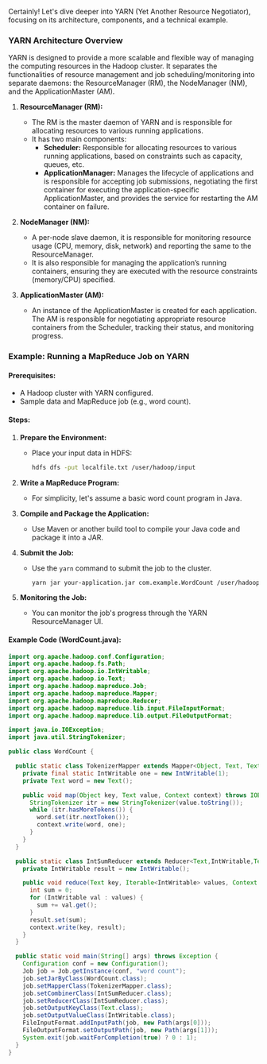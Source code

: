 Certainly! Let's dive deeper into YARN (Yet Another Resource Negotiator), focusing on its architecture, components, and a technical example.

### YARN Architecture Overview
YARN is designed to provide a more scalable and flexible way of managing the computing resources in the Hadoop cluster. It separates the functionalities of resource management and job scheduling/monitoring into separate daemons: the ResourceManager (RM), the NodeManager (NM), and the ApplicationMaster (AM).

1. **ResourceManager (RM):**
   - The RM is the master daemon of YARN and is responsible for allocating resources to various running applications.
   - It has two main components:
     - **Scheduler:** Responsible for allocating resources to various running applications, based on constraints such as capacity, queues, etc.
     - **ApplicationManager:** Manages the lifecycle of applications and is responsible for accepting job submissions, negotiating the first container for executing the application-specific ApplicationMaster, and provides the service for restarting the AM container on failure.

2. **NodeManager (NM):**
   - A per-node slave daemon, it is responsible for monitoring resource usage (CPU, memory, disk, network) and reporting the same to the ResourceManager.
   - It is also responsible for managing the application’s running containers, ensuring they are executed with the resource constraints (memory/CPU) specified.

3. **ApplicationMaster (AM):**
   - An instance of the ApplicationMaster is created for each application. The AM is responsible for negotiating appropriate resource containers from the Scheduler, tracking their status, and monitoring progress.

### Example: Running a MapReduce Job on YARN

#### Prerequisites:
- A Hadoop cluster with YARN configured.
- Sample data and MapReduce job (e.g., word count).

#### Steps:

1. **Prepare the Environment:**
   - Place your input data in HDFS:
     ```bash
     hdfs dfs -put localfile.txt /user/hadoop/input
     ```

2. **Write a MapReduce Program:**
   - For simplicity, let's assume a basic word count program in Java. 

3. **Compile and Package the Application:**
   - Use Maven or another build tool to compile your Java code and package it into a JAR.

4. **Submit the Job:**
   - Use the `yarn` command to submit the job to the cluster.
     ```bash
     yarn jar your-application.jar com.example.WordCount /user/hadoop/input /user/hadoop/output
     ```

5. **Monitoring the Job:**
   - You can monitor the job's progress through the YARN ResourceManager UI.

#### Example Code (WordCount.java):
```java
import org.apache.hadoop.conf.Configuration;
import org.apache.hadoop.fs.Path;
import org.apache.hadoop.io.IntWritable;
import org.apache.hadoop.io.Text;
import org.apache.hadoop.mapreduce.Job;
import org.apache.hadoop.mapreduce.Mapper;
import org.apache.hadoop.mapreduce.Reducer;
import org.apache.hadoop.mapreduce.lib.input.FileInputFormat;
import org.apache.hadoop.mapreduce.lib.output.FileOutputFormat;

import java.io.IOException;
import java.util.StringTokenizer;

public class WordCount {

  public static class TokenizerMapper extends Mapper<Object, Text, Text, IntWritable>{
    private final static IntWritable one = new IntWritable(1);
    private Text word = new Text();

    public void map(Object key, Text value, Context context) throws IOException, InterruptedException {
      StringTokenizer itr = new StringTokenizer(value.toString());
      while (itr.hasMoreTokens()) {
        word.set(itr.nextToken());
        context.write(word, one);
      }
    }
  }

  public static class IntSumReducer extends Reducer<Text,IntWritable,Text,IntWritable> {
    private IntWritable result = new IntWritable();

    public void reduce(Text key, Iterable<IntWritable> values, Context context) throws IOException, InterruptedException {
      int sum = 0;
      for (IntWritable val : values) {
        sum += val.get();
      }
      result.set(sum);
      context.write(key, result);
    }
  }

  public static void main(String[] args) throws Exception {
    Configuration conf = new Configuration();
    Job job = Job.getInstance(conf, "word count");
    job.setJarByClass(WordCount.class);
    job.setMapperClass(TokenizerMapper.class);
    job.setCombinerClass(IntSumReducer.class);
    job.setReducerClass(IntSumReducer.class);
    job.setOutputKeyClass(Text.class);
    job.setOutputValueClass(IntWritable.class);
    FileInputFormat.addInputPath(job, new Path(args[0]));
    FileOutputFormat.setOutputPath(job, new Path(args[1]));
    System.exit(job.waitForCompletion(true) ? 0 : 1);
  }
}
```
